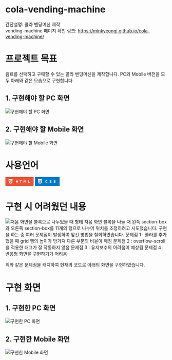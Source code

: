 # cola-vending-machine
간단설명: 콜라 벤딩머신 제작</br>
vending-machine 페이지 확인 링크: https://minkyeongj.github.io/cola-vending-machine/

# 프로젝트 목표
음료를 선택하고 구매할 수 있는 콜라 벤딩머신을 제작합니다. PC와 Mobile 버전을 모두 아래와 같은 모습으로 구현합니다.
## 1. 구현해야 할 PC 화면
![구현해야 할 PC 화면](README_img/%ED%8C%8C%EC%9D%B4%EB%84%90%20%EC%BD%94%EB%94%A9%ED%85%8C%EC%8A%A4%ED%8A%B8_7%EB%B2%88_PC.png)

## 2. 구현해야 할 Mobile 화면
![구현해야 할 Mobile 화면](README_img/%ED%8C%8C%EC%9D%B4%EB%84%90%20%EC%BD%94%EB%94%A9%ED%85%8C%EC%8A%A4%ED%8A%B8_7%EB%B2%88_Mobile.png)

# 사용언어

<svg xmlns="http://www.w3.org/2000/svg" xmlns:xlink="http://www.w3.org/1999/xlink" width="88.25" height="28" role="img" aria-label="HTML"><title>HTML5</title><g shape-rendering="crispEdges"><rect width="88.25" height="28" fill="#f05032"/></g><g fill="#fff" text-anchor="middle" font-family="Verdana,Geneva,DejaVu Sans,sans-serif" text-rendering="geometricPrecision" font-size="100"><image x="9" y="7" width="14" height="14" xlink:href="data:image/svg+xml;base64,PHN2ZyBmaWxsPSIjZmZmZmZmIiByb2xlPSJpbWciIHZpZXdCb3g9IjAgMCAyNCAyNCIgeG1sbnM9Imh0dHA6Ly93d3cudzMub3JnLzIwMDAvc3ZnIj48dGl0bGU+SFRNTDU8L3RpdGxlPjxwYXRoIGQ9Ik0xLjUgMGgyMWwtMS45MSAyMS41NjNMMTEuOTc3IDI0bC04LjU2NC0yLjQzOEwxLjUgMHptNy4wMzEgOS43NWwtLjIzMi0yLjcxOCAxMC4wNTkuMDAzLjIzLTIuNjIyTDUuNDEyIDQuNDFsLjY5OCA4LjAxaDkuMTI2bC0uMzI2IDMuNDI2LTIuOTEuODA0LTIuOTU1LS44MS0uMTg4LTIuMTFINi4yNDhsLjMzIDQuMTcxTDEyIDE5LjM1MWw1LjM3OS0xLjQ0My43NDQtOC4xNTdIOC41MzF6Ii8+PC9zdmc+"/><text transform="scale(.1)" x="541.25" y="175" textLength="442.5" fill="#fff" font-weight="bold">HTML</text></g></svg> <svg xmlns="http://www.w3.org/2000/svg" xmlns:xlink="http://www.w3.org/1999/xlink" width="77" height="28" role="img" aria-label="CSS"><title>CSS3</title><g shape-rendering="crispEdges"><rect width="77" height="28" fill="#007acc"/></g><g fill="#fff" text-anchor="middle" font-family="Verdana,Geneva,DejaVu Sans,sans-serif" text-rendering="geometricPrecision" font-size="100"><image x="9" y="7" width="14" height="14" xlink:href="data:image/svg+xml;base64,PHN2ZyBmaWxsPSJ3aGl0ZXNtb2tlIiByb2xlPSJpbWciIHZpZXdCb3g9IjAgMCAyNCAyNCIgeG1sbnM9Imh0dHA6Ly93d3cudzMub3JnLzIwMDAvc3ZnIj48dGl0bGU+Q1NTMzwvdGl0bGU+PHBhdGggZD0iTTEuNSAwaDIxbC0xLjkxIDIxLjU2M0wxMS45NzcgMjRsLTguNTY1LTIuNDM4TDEuNSAwem0xNy4wOSA0LjQxM0w1LjQxIDQuNDFsLjIxMyAyLjYyMiAxMC4xMjUuMDAyLS4yNTUgMi43MTZoLTYuNjRsLjI0IDIuNTczaDYuMTgybC0uMzY2IDMuNTIzLTIuOTEuODA0LTIuOTU2LS44MS0uMTg4LTIuMTFoLTIuNjFsLjI5IDMuODU1TDEyIDE5LjI4OGw1LjM3My0xLjUzTDE4LjU5IDQuNDE0eiIvPjwvc3ZnPg=="/><text transform="scale(.1)" x="485" y="175" textLength="330" fill="#fff" font-weight="bold">CSS</text></g></svg>
</br>
# 구현 시 어려웠던 내용
![처음 화면을 블록으로 나누었을 때 형태](README_img/%ED%99%94%EB%A9%B4%EB%B8%94%EB%A1%9D1.png)
처음 화면 블록을 나눌 때 왼쪽 section-box와 오른쪽 section-box를 11개의 행으로 나누어 위치를 조정하려고 시도했습니다.
구현을 하는 중 여러 문제점이 발생하여 앞선 방법을 철회하였습니다.
문제점 1 : 콜라를 추가했을 때 grid 행의 높이가 망가져 다른 부분의 비율이 깨짐
문제점 2 : overflow-scroll을 적용한 태그가 잘 작동하지 않음
문제점 3 : 유지보수의 어려움이 예상됨
문제점 4 : 반응형 화면을 구현하기가 어려움

위와 같은 문제점을 캐치하여 현재의 코드로 아래의 화면을 구현하였습니다.
# 구현 화면

## 1. 구현한 PC 화면

![구현한 PC 화면](README_img/%EA%B5%AC%ED%98%84%ED%99%94%EB%A9%B4_PC.PNG)

## 2. 구현한 Mobile 화면
![구현한 Mobile 화면](README_img/%EA%B5%AC%ED%98%84%ED%99%94%EB%A9%B4_%EB%AA%A8%EB%B0%94%EC%9D%BC.png)

